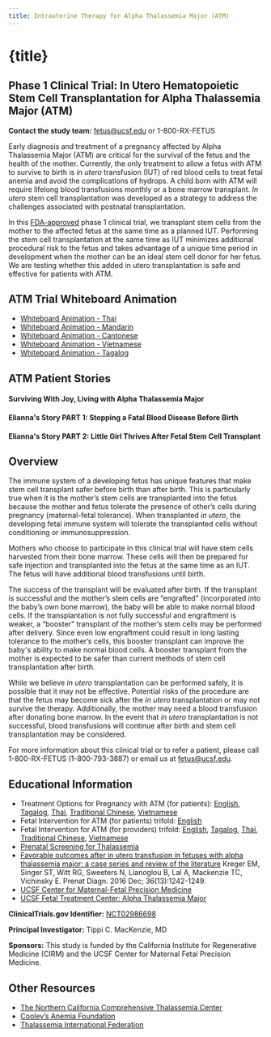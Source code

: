 ```yaml
---
title: Intrauterine Therapy for Alpha Thalassemia Major (ATM)
---
```


# {title}

## Phase 1 Clinical Trial: In Utero Hematopoietic Stem Cell Transplantation for Alpha Thalassemia Major (ATM)

**Contact the study team:** [fetus@ucsf.edu](mailto:fetus@ucsf.edu) or 1-800-RX-FETUS

Early diagnosis and treatment of a pregnancy affected by Alpha Thalassemia Major (ATM) are critical for the survival of the fetus and the health of the mother. Currently, the only treatment to allow a fetus with ATM to survive to birth is _in utero_ transfusion (IUT) of red blood cells to treat fetal anemia and avoid the complications of hydrops. A child born with ATM will require lifelong blood transfusions monthly or a bone marrow transplant. _In utero_ stem cell transplantation was developed as a strategy to address the challenges associated with postnatal transplantation.

In this [FDA-approved](https://clinicaltrials.gov/ct2/show/NCT02986698) phase 1 clinical trial, we transplant stem cells from the mother to the affected fetus at the same time as a planned IUT. Performing the stem cell transplantation at the same time as IUT minimizes additional procedural risk to the fetus and takes advantage of a unique time period in development when the mother can be an ideal stem cell donor for her fetus. We are testing whether this added in utero transplantation is safe and effective for patients with ATM.

## ATM Trial Whiteboard Animation

<VideoEmbed videoId="TXh1zfd21T8" player="youtube" />

- [Whiteboard Animation - Thai](https://vimeo.com/310165901)
- [Whiteboard Animation - Mandarin](https://vimeo.com/310162934)
- [Whiteboard Animation - Cantonese](https://vimeo.com/319945101)
- [Whiteboard Animation - Vietnamese](https://vimeo.com/310164769)
- [Whiteboard Animation - Tagalog](https://vimeo.com/310167576)

## ATM Patient Stories

#### Surviving With Joy, Living with Alpha Thalassemia Major

<VideoEmbed videoId="Z69lSa6bJYg" player="youtube" />

#### Elianna's Story PART 1: Stopping a Fatal Blood Disease Before Birth

<VideoEmbed videoId="295220171" player="vimeo" />

#### Elianna's Story PART 2: Little Girl Thrives After Fetal Stem Cell Transplant

<VideoEmbed videoId="361864868" player="vimeo" />

## Overview

The immune system of a developing fetus has unique features that make stem cell transplant safer before birth than after birth. This is particularly true when it is the mother’s stem cells are transplanted into the fetus because the mother and fetus tolerate the presence of other’s cells during pregnancy (maternal-fetal tolerance). When transplanted _in utero_, the developing fetal immune system will tolerate the transplanted cells without conditioning or immunosuppression.

Mothers who choose to participate in this clinical trial will have stem cells harvested from their bone marrow. These cells will then be prepared for safe injection and transplanted into the fetus at the same time as an IUT. The fetus will have additional blood transfusions until birth.

The success of the transplant will be evaluated after birth. If the transplant is successful and the mother’s stem cells are “engrafted” (incorporated into the baby’s own bone marrow), the baby will be able to make normal blood cells. If the transplantation is not fully successful and engraftment is weaker, a “booster” transplant of the mother’s stem cells may be performed after delivery. Since even low engraftment could result in long lasting tolerance to the mother’s cells, this booster transplant can improve the baby's ability to make normal blood cells. A booster transplant from the mother is expected to be safer than current methods of stem cell transplantation after birth.

While we believe _in utero_ transplantation can be performed safely, it is possible that it may not be effective. Potential risks of the procedure are that the fetus may become sick after the _in utero_ transplantation or may not survive the therapy. Additionally, the mother may need a blood transfusion after donating bone marrow. In the event that _in utero_ transplantation is not successful, blood transfusions will continue after birth and stem cell transplantation may be considered.

For more information about this clinical trial or to refer a patient, please call 1-800-RX-FETUS (1-800-793-3887) or email us at [fetus@ucsf.edu](mailto:fetus@ucsf.edu).

## Educational Information

- Treatment Options for Pregnancy with ATM (for patients): [English](/pdfs/PatientATMbrochure.pdf), [Tagalog](/pdfs/PatientATMbrochure_tl_LR.pdf), [Thai](/pdfs/PatientATMbrochure_Thai_HR.pdf), [Traditional Chinese](/pdfs/PatientATMbrochure_zh-tw_HR.pdf), [Vietnamese](/pdfs/PatientATMbrochure_VI_LR.pdf)
- Fetal Intervention for ATM (for patients) trifold: [English](/pdfs/ATM-Patient-brochure-2018-07-trifold.pdf)
- Fetal Intervention for ATM (for providers) trifold: [English](/pdfs/AlphaThalassemiaMajorbrochureforproviders.pdf), [Tagalog](/pdfs/AlphaThalassemiaMajorbrochureforproviders_tl_LR.pdf), [Thai](/pdfs/AlphaThalassemiaMajorbrochureforproviders_Thai_LR.pdf), [Traditional Chinese](/pdfs/AlphaThalassemiaMajorbrochureforproviders_zh-tw_LR.pdf), [Vietnamese](/pdfs/AlphaThalassemiaMajorbrochureforproviders_VI_LR.pdf)
- [Prenatal Screening for Thalassemia](/pdfs/FTC-prenatal-screening-thalassemia-Jan2021.pdf)
- [Favorable outcomes after in utero transfusion in fetuses with alpha thalassemia major: a case series and review of the literature](https://obgyn.onlinelibrary.wiley.com/doi/abs/10.1002/pd.4966?author_access_token=AD8EXxvp_2HenylHjgLpRU4keas67K9QMdWULTWMo8MMxzoh6LfQA-BIjaWGCPWRKZk6Dn-53kIeGR6-sPqX1xiijY7-N8rQeNChEvJVS155PBUfst-5WbFcB6qQv890) Kreger EM, Singer ST, Witt RG, Sweeters N, Lianoglou B, Lal A, Mackenzie TC, Vichinsky E. Prenat Diagn. 2016 Dec; 36(13):1242-1249.
- [UCSF Center for Maternal-Fetal Precision Medicine](https://mfprecision.ucsf.edu)
- [UCSF Fetal Treatment Center: Alpha Thalassemia Major](https://fetus.ucsf.edu/alpha-thalassemia)

**ClinicalTrials.gov Identifier:** [NCT02986698](https://clinicaltrials.gov/ct2/show/NCT02986698)

**Principal Investigator:** Tippi C. MacKenzie, MD

**Sponsors:** This study is funded by the California Institute for Regenerative Medicine (CIRM) and the UCSF Center for Maternal Fetal Precision Medicine.

## Other Resources

- [The Northern California Comprehensive Thalassemia Center](https://thalassemia.com)
- [Cooley’s Anemia Foundation](https://www.thalassemia.org)
- [Thalassemia International Federation](https://thalassaemia.org.cy)

<script>
    import VideoEmbed from "../components/VideoEmbed.svelte"
</script>
